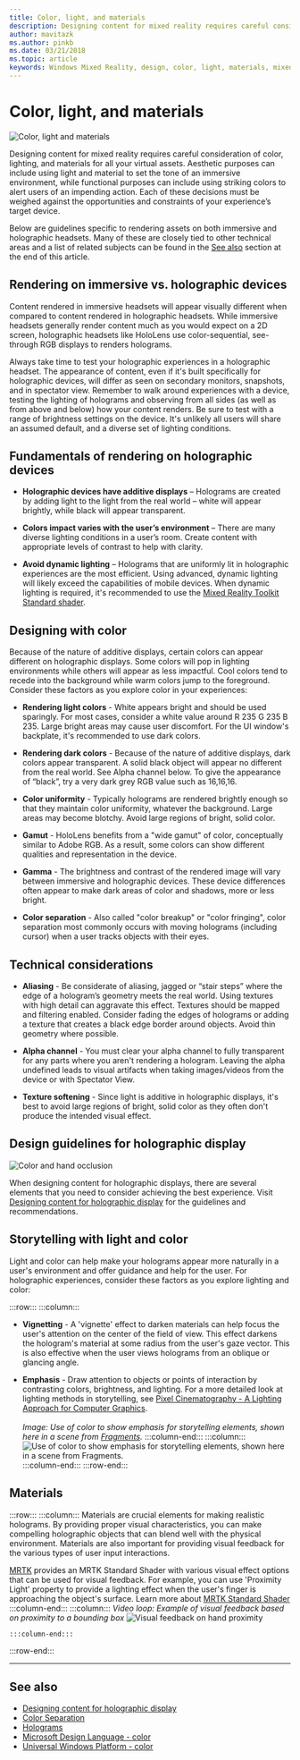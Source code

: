 ```yaml
---
title: Color, light, and materials
description: Designing content for mixed reality requires careful consideration of color, lighting, and materials for all visual assets.
author: mavitazk
ms.author: pinkb 
ms.date: 03/21/2018
ms.topic: article
keywords: Windows Mixed Reality, design, color, light, materials, mixed reality headset, windows mixed reality headset, virtual reality headset, HoloLens, MRTK, Mixed Reality Toolkit
---
```


# Color, light, and materials

![Color, light and materials](images/RemoteRendering.jpg)

Designing content for mixed reality requires careful consideration of color, lighting, and materials for all your virtual assets. Aesthetic purposes can include using light and material to set the tone of an immersive environment, while functional purposes can include using striking colors to alert users of an impending action. Each of these decisions must be weighed against the opportunities and constraints of your experience’s target device.

Below are guidelines specific to rendering assets on both immersive and holographic headsets. Many of these are closely tied to other technical areas and a list of related subjects can be found in the [See also](color-light-and-materials.md#see-also) section at the end of this article.

## Rendering on immersive vs. holographic devices

Content rendered in immersive headsets will appear visually different when compared to content rendered in holographic headsets. While immersive headsets generally render content much as you would expect on a 2D screen, holographic headsets like HoloLens use color-sequential, see-through RGB displays to renders holograms.

Always take time to test your holographic experiences in a holographic headset. The appearance of content, even if it's built specifically for holographic devices, will differ as seen on secondary monitors, snapshots, and in spectator view. Remember to walk around experiences with a device, testing the lighting of holograms and observing from all sides (as well as from above and below) how your content renders. Be sure to test with a range of brightness settings on the device. It's unlikely all users will share an assumed default, and a diverse set of lighting conditions.

## Fundamentals of rendering on holographic devices

* **Holographic devices have additive displays** – Holograms are created by adding light to the light from the real world – white will appear brightly, while black will appear transparent.

* **Colors impact varies with the user’s environment** – There are many diverse lighting conditions in a user’s room. Create content with appropriate levels of contrast to help with clarity.

* **Avoid dynamic lighting** – Holograms that are uniformly lit in holographic experiences are the most efficient. Using advanced, dynamic lighting will likely exceed the capabilities of mobile devices. When dynamic lighting is required, it's recommended to use the [Mixed Reality Toolkit Standard shader](https://github.com/microsoft/MixedRealityToolkit-Unity/blob/mrtk_release/Documentation/README_MRTKStandardShader.md). 

## Designing with color

Because of the nature of additive displays, certain colors can appear different on holographic displays. Some colors will pop in lighting environments while others will appear as less impactful. Cool colors tend to recede into the background while warm colors jump to the foreground. Consider these factors as you explore color in your experiences:

* **Rendering light colors** - White appears bright and should be used sparingly. For most cases, consider a white value around R 235 G 235 B 235. Large bright areas may cause user discomfort. For the UI window's backplate, it's recommended to use dark colors.

* **Rendering dark colors** - Because of the nature of additive displays, dark colors appear transparent. A solid black object will appear no different from the real world. See Alpha channel below. To give the appearance of “black”, try a very dark grey RGB value such as 16,16,16.

* **Color uniformity** - Typically holograms are rendered brightly enough so that they maintain color uniformity, whatever the background. Large areas may become blotchy. Avoid large regions of bright, solid color.

* **Gamut** - HoloLens benefits from a "wide gamut" of color, conceptually similar to Adobe RGB. As a result, some colors can show different qualities and representation in the device.

* **Gamma** - The brightness and contrast of the rendered image will vary between immersive and holographic devices. These device differences often appear to make dark areas of color and shadows, more or less bright.

* **Color separation** - Also called "color breakup" or "color fringing", color separation most commonly occurs with moving holograms (including cursor) when a user tracks objects with their eyes.

## Technical considerations

* **Aliasing** - Be considerate of aliasing, jagged or “stair steps” where the edge of a hologram’s geometry meets the real world. Using textures with high detail can aggravate this effect. Textures should be mapped and filtering enabled. Consider fading the edges of holograms or adding a texture that creates a black edge border around objects. Avoid thin geometry where possible.

* **Alpha channel** - You must clear your alpha channel to fully transparent for any parts where you aren't rendering a hologram. Leaving the alpha undefined leads to visual artifacts when taking images/videos from the device or with Spectator View.

* **Texture softening** - Since light is additive in holographic displays, it's best to avoid large regions of bright, solid color as they often don't produce the intended visual effect.

## Design guidelines for holographic display

![Color and hand occlusion](images/color_handocclusion.jpg)

When designing content for holographic displays, there are several elements that you need to consider achieving the best experience. Visit [Designing content for holographic display](designing-content-for-holographic-display.md) for the guidelines and recommendations.

## Storytelling with light and color

Light and color can help make your holograms appear more naturally in a user's environment and offer guidance and help for the user. For holographic experiences, consider these factors as you explore lighting and color:

:::row:::
    :::column:::
* **Vignetting** - A 'vignette' effect to darken materials can help focus the user's attention on the center of the field of view. This effect darkens the hologram's material at some radius from the user's gaze vector. This is also effective when the user views holograms from an oblique or glancing angle.

* **Emphasis** - Draw attention to objects or points of interaction by contrasting colors, brightness, and lighting. For a more detailed look at lighting methods in storytelling, see [Pixel Cinematography - A Lighting Approach for Computer Graphics](http://media.siggraph.org/education/cgsource/Archive/ConfereceCourses/S96/course30.pdf).<br>
        <br>
        *Image: Use of color to show emphasis for storytelling elements, shown here in a scene from [Fragments](https://www.microsoft.com/p/fragments/9nblggh5ggm8).*
    :::column-end:::
        :::column:::
        ![Use of color to show emphasis for storytelling elements, shown here in a scene from Fragments.](images/640px-fragments.jpg)<br>
    :::column-end:::
:::row-end:::

## Materials

:::row:::
    :::column:::
Materials are crucial elements for making realistic holograms. By providing proper visual characteristics, you can make compelling holographic objects that can blend well with the physical environment. Materials are also important for providing visual feedback for the various types of user input interactions.  

[MRTK](https://github.com/Microsoft/MixedRealityToolkit-Unity) provides an MRTK Standard Shader with various visual effect options that can be used for visual feedback. For example, you can use 'Proximity Light' property to provide a lighting effect when the user's finger is approaching the object's surface. Learn more about [MRTK Standard Shader](/windows/mixed-reality/mrtk-unity/features/rendering/mrtk-standard-shader)
    :::column-end:::
        :::column:::
    *Video loop: Example of visual feedback based on proximity to a bounding box*
    ![Visual feedback on hand proximity](images/HoloLens2_Proximity.gif)

    :::column-end:::
:::row-end:::
<br>

---

## See also
* [Designing content for holographic display](designing-content-for-holographic-display.md)
* [Color Separation](../develop/advanced-concepts/hologram-stability.md#color-separation)
* [Holograms](../discover/hologram.md)
* [Microsoft Design Language - color](https://www.microsoft.com/design/color)
* [Universal Windows Platform - color](/windows/uwp/style/color)